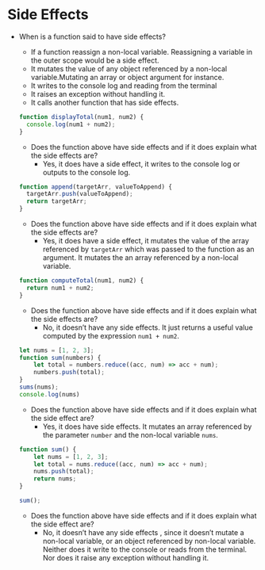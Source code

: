 # Side Effects

- When is a function said to have side effects?
    - If a function reassign a non-local variable. Reassigning a variable in the outer scope would be a side effect.
    - It mutates the value of any object referenced by a non-local variable.Mutating an array or object argument for instance.
    - It writes to the console log and reading from the terminal
    - It raises an exception without handling it.
    - It calls another function that has side effects.
    
    ```jsx
    function displayTotal(num1, num2) {
      console.log(num1 + num2);
    }
    ```
    
    - Does the function above have side effects and if it does explain what the side effects are?
        - Yes, it does have a side effect, it writes to the console log or outputs to the console log.
    
    ```jsx
    function append(targetArr, valueToAppend) {
      targetArr.push(valueToAppend);
      return targetArr;
    }
    ```
    
    - Does the function above have side effects and if it does explain what the side effects are?
        - Yes, it does have a side effect, it mutates the value of the array referenced by `targetArr` which was passed to the function as an argument. It mutates the an array referenced by a non-local variable.
    
    ```jsx
    function computeTotal(num1, num2) {
      return num1 + num2;
    }
    ```
    
    - Does the function above have side effects and if it does explain what the side effects are?
        - No, it doesn’t have any side effects. It just returns a useful value computed by the expression `num1 + num2`.
    
    ```jsx
    let nums = [1, 2, 3];
    function sum(numbers) {
    	let total = numbers.reduce((acc, num) => acc + num);
    	numbers.push(total);
    }
    sums(nums);
    console.log(nums)
    ```
    
    - Does the function above have side effects and if it does explain what the side effect are?
        - Yes, it does have side effects. It mutates an array referenced by the parameter `number` and the non-local variable `nums`.
    
    ```jsx
    function sum() {
    	let nums = [1, 2, 3];
    	let total = nums.reduce((acc, num) => acc + num);
    	nums.push(total);
    	return nums;
    }
    
    sum();
    ```
    
    - Does the function above have side effects and if it does explain what the side effect are?
        - No, it doesn’t have any side effects , since it doesn’t mutate a non-local variable, or an object referenced by non-local variable. Neither does it write to the console or reads from the terminal. Nor does it raise any exception without handling it.